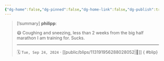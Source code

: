```yaml
---
{"dg-home":false,"dg-pinned":false,"dg-home-link":false,"dg-publish":true,"type":"blip","disabled rules":["yaml-title","yaml-title-alias","file-name-heading"],"title":"philipp on mastodon @ 2024-09-24","created-date":"2024-09-24T10:03:04","id":113191956288028050,"updated-date":"2025-05-02T08:50:44","dg-path":"blips/113191956288028052.md","permalink":"/blips/113191956288028052/","dgPassFrontmatter":true}
---
```


> [!summary] **philipp**:
>
> 😷 Coughing and sneezing, less than 2 weeks from the big half marathon I am training for. Sucks.
> - - -
>
> 🗓️ `Tue, Sep 24, 2024` · [[public/blips/113191956288028052\|🔗]]
{ #blip}

